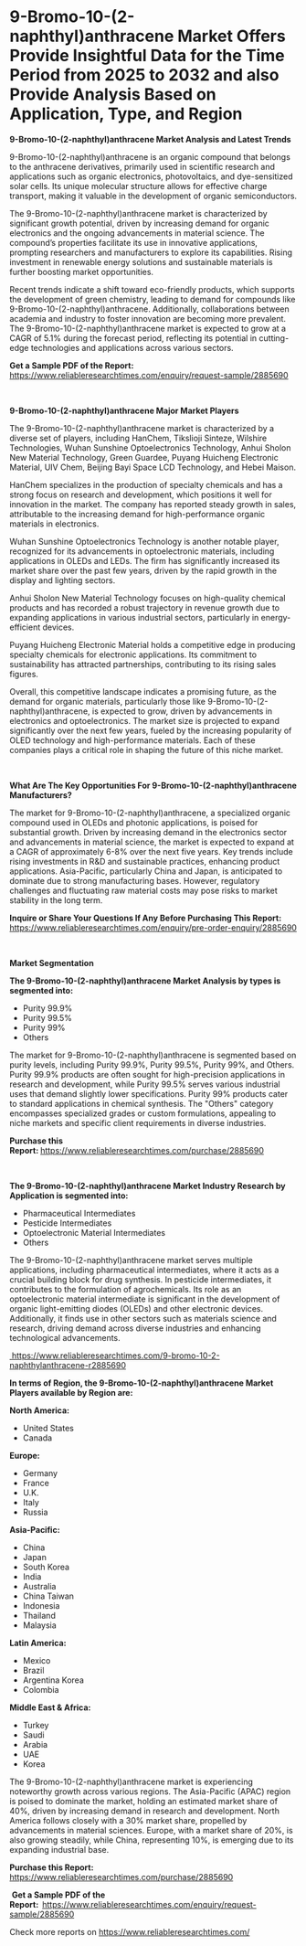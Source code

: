 <p><h1>9-Bromo-10-(2-naphthyl)anthracene Market Offers Provide Insightful Data for the Time Period from 2025 to 2032 and also Provide Analysis Based on Application, Type, and Region</h1></p><p><strong>9-Bromo-10-(2-naphthyl)anthracene Market Analysis and Latest Trends</strong></p>
<p><p>9-Bromo-10-(2-naphthyl)anthracene is an organic compound that belongs to the anthracene derivatives, primarily used in scientific research and applications such as organic electronics, photovoltaics, and dye-sensitized solar cells. Its unique molecular structure allows for effective charge transport, making it valuable in the development of organic semiconductors.</p><p>The 9-Bromo-10-(2-naphthyl)anthracene market is characterized by significant growth potential, driven by increasing demand for organic electronics and the ongoing advancements in material science. The compound’s properties facilitate its use in innovative applications, prompting researchers and manufacturers to explore its capabilities. Rising investment in renewable energy solutions and sustainable materials is further boosting market opportunities.</p><p>Recent trends indicate a shift toward eco-friendly products, which supports the development of green chemistry, leading to demand for compounds like 9-Bromo-10-(2-naphthyl)anthracene. Additionally, collaborations between academia and industry to foster innovation are becoming more prevalent. The 9-Bromo-10-(2-naphthyl)anthracene market is expected to grow at a CAGR of 5.1% during the forecast period, reflecting its potential in cutting-edge technologies and applications across various sectors.</p></p>
<p><strong>Get a Sample PDF of the Report:&nbsp;</strong> <a href="https://www.reliableresearchtimes.com/enquiry/request-sample/2885690?utm_campaign=2222&utm_medium=2&utm_source=Github&utm_content=ia&utm_term=13032025&utm_id=9-bromo-10-2-naphthylanthracene">https://www.reliableresearchtimes.com/enquiry/request-sample/2885690</a></p>
<p>&nbsp;</p>
<p><strong>9-Bromo-10-(2-naphthyl)anthracene Major Market Players</strong></p>
<p><p>The 9-Bromo-10-(2-naphthyl)anthracene market is characterized by a diverse set of players, including HanChem, Tikslioji Sinteze, Wilshire Technologies, Wuhan Sunshine Optoelectronics Technology, Anhui Sholon New Material Technology, Green Guardee, Puyang Huicheng Electronic Material, UIV Chem, Beijing Bayi Space LCD Technology, and Hebei Maison. </p><p>HanChem specializes in the production of specialty chemicals and has a strong focus on research and development, which positions it well for innovation in the market. The company has reported steady growth in sales, attributable to the increasing demand for high-performance organic materials in electronics.</p><p>Wuhan Sunshine Optoelectronics Technology is another notable player, recognized for its advancements in optoelectronic materials, including applications in OLEDs and LEDs. The firm has significantly increased its market share over the past few years, driven by the rapid growth in the display and lighting sectors. </p><p>Anhui Sholon New Material Technology focuses on high-quality chemical products and has recorded a robust trajectory in revenue growth due to expanding applications in various industrial sectors, particularly in energy-efficient devices.</p><p>Puyang Huicheng Electronic Material holds a competitive edge in producing specialty chemicals for electronic applications. Its commitment to sustainability has attracted partnerships, contributing to its rising sales figures.</p><p>Overall, this competitive landscape indicates a promising future, as the demand for organic materials, particularly those like 9-Bromo-10-(2-naphthyl)anthracene, is expected to grow, driven by advancements in electronics and optoelectronics. The market size is projected to expand significantly over the next few years, fueled by the increasing popularity of OLED technology and high-performance materials. Each of these companies plays a critical role in shaping the future of this niche market.</p></p>
<p>&nbsp;</p>
<p><strong>What Are The Key Opportunities For 9-Bromo-10-(2-naphthyl)anthracene Manufacturers?</strong></p>
<p><p>The market for 9-Bromo-10-(2-naphthyl)anthracene, a specialized organic compound used in OLEDs and photonic applications, is poised for substantial growth. Driven by increasing demand in the electronics sector and advancements in material science, the market is expected to expand at a CAGR of approximately 6-8% over the next five years. Key trends include rising investments in R&D and sustainable practices, enhancing product applications. Asia-Pacific, particularly China and Japan, is anticipated to dominate due to strong manufacturing bases. However, regulatory challenges and fluctuating raw material costs may pose risks to market stability in the long term.</p></p>
<p><strong>Inquire or Share Your Questions If Any Before Purchasing This Report:</strong> <a href="https://www.reliableresearchtimes.com/enquiry/pre-order-enquiry/2885690?utm_campaign=2222&utm_medium=2&utm_source=Github&utm_content=ia&utm_term=13032025&utm_id=9-bromo-10-2-naphthylanthracene">https://www.reliableresearchtimes.com/enquiry/pre-order-enquiry/2885690</a></p>
<p>&nbsp;</p>
<p><strong>Market Segmentation</strong></p>
<p><strong>The 9-Bromo-10-(2-naphthyl)anthracene Market Analysis by types is segmented into:</strong></p>
<p><ul><li>Purity 99.9%</li><li>Purity 99.5%</li><li>Purity 99%</li><li>Others</li></ul></p>
<p><p>The market for 9-Bromo-10-(2-naphthyl)anthracene is segmented based on purity levels, including Purity 99.9%, Purity 99.5%, Purity 99%, and Others. Purity 99.9% products are often sought for high-precision applications in research and development, while Purity 99.5% serves various industrial uses that demand slightly lower specifications. Purity 99% products cater to standard applications in chemical synthesis. The "Others" category encompasses specialized grades or custom formulations, appealing to niche markets and specific client requirements in diverse industries.</p></p>
<p><strong>Purchase this Report:&nbsp;</strong><a href="https://www.reliableresearchtimes.com/purchase/2885690?utm_campaign=2222&utm_medium=2&utm_source=Github&utm_content=ia&utm_term=13032025&utm_id=9-bromo-10-2-naphthylanthracene">https://www.reliableresearchtimes.com/purchase/2885690</a></p>
<p>&nbsp;</p>
<p><strong>The 9-Bromo-10-(2-naphthyl)anthracene Market Industry Research by Application is segmented into:</strong></p>
<p><ul><li>Pharmaceutical Intermediates</li><li>Pesticide Intermediates</li><li>Optoelectronic Material Intermediates</li><li>Others</li></ul></p>
<p><p>The 9-Bromo-10-(2-naphthyl)anthracene market serves multiple applications, including pharmaceutical intermediates, where it acts as a crucial building block for drug synthesis. In pesticide intermediates, it contributes to the formulation of agrochemicals. Its role as an optoelectronic material intermediate is significant in the development of organic light-emitting diodes (OLEDs) and other electronic devices. Additionally, it finds use in other sectors such as materials science and research, driving demand across diverse industries and enhancing technological advancements.</p></p>
<p><a href="https://www.reliableresearchtimes.com/9-bromo-10-2-naphthylanthracene-r2885690?utm_campaign=2222&utm_medium=2&utm_source=Github&utm_content=ia&utm_term=13032025&utm_id=9-bromo-10-2-naphthylanthracene">&nbsp;https://www.reliableresearchtimes.com/9-bromo-10-2-naphthylanthracene-r2885690</a></p>
<p><strong>In terms of Region, the 9-Bromo-10-(2-naphthyl)anthracene Market Players available by Region are:</strong></p>
<p>
    <p> <strong> North America: </strong>
        <ul>
            <li>United States</li>
            <li>Canada</li>
        </ul>
        </p> 
    <p> <strong> Europe: </strong>
        <ul>
            <li>Germany</li>
            <li>France</li>
            <li>U.K.</li>
            <li>Italy</li>
            <li>Russia</li>
        </ul>
        </p> 
    <p> <strong> Asia-Pacific: </strong>
        <ul>
            <li>China</li>
            <li>Japan</li>
            <li>South Korea</li>
            <li>India</li>
            <li>Australia</li>
            <li>China Taiwan</li>
            <li>Indonesia</li>
            <li>Thailand</li>
            <li>Malaysia</li>
        </ul>
        </p> 
    <p> <strong> Latin America: </strong>
        <ul>
            <li>Mexico</li>
            <li>Brazil</li>
            <li>Argentina Korea</li>
            <li>Colombia</li>
        </ul>
        </p> 
    <p> <strong> Middle East & Africa: </strong>
        <ul>
            <li>Turkey</li>
            <li>Saudi</li>
            <li>Arabia</li>
            <li>UAE</li>
            <li>Korea</li>
        </ul>
    </p>
    </p>
<p><p>The 9-Bromo-10-(2-naphthyl)anthracene market is experiencing noteworthy growth across various regions. The Asia-Pacific (APAC) region is poised to dominate the market, holding an estimated market share of 40%, driven by increasing demand in research and development. North America follows closely with a 30% market share, propelled by advancements in material sciences. Europe, with a market share of 20%, is also growing steadily, while China, representing 10%, is emerging due to its expanding industrial base.</p></p>
<p><strong>Purchase this Report: </strong><a href="https://www.reliableresearchtimes.com/purchase/2885690?utm_campaign=2222&utm_medium=2&utm_source=Github&utm_content=ia&utm_term=13032025&utm_id=9-bromo-10-2-naphthylanthracene">https://www.reliableresearchtimes.com/purchase/2885690</a></p>
<p>&nbsp;<strong>Get a Sample PDF of the Report:&nbsp;&nbsp;</strong><a href="https://www.reliableresearchtimes.com/enquiry/request-sample/2885690?utm_campaign=2222&utm_medium=2&utm_source=Github&utm_content=ia&utm_term=13032025&utm_id=9-bromo-10-2-naphthylanthracene">https://www.reliableresearchtimes.com/enquiry/request-sample/2885690</a></p>
<p><strong></strong></p>
<p>Check more reports on <a href="https://www.reliableresearchtimes.com/?utm_campaign=2222&utm_medium=2&utm_source=Github&utm_content=ia&utm_term=13032025&utm_id=9-bromo-10-2-naphthylanthracene">https://www.reliableresearchtimes.com/</a></p>